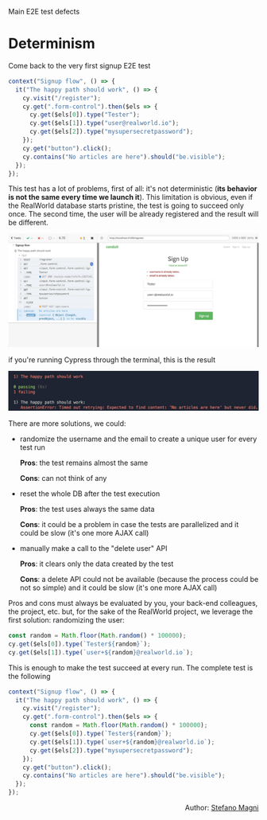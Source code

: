 Main E2E test defects

# Determinism

Come back to the very first signup E2E test

```js
context("Signup flow", () => {
  it("The happy path should work", () => {
    cy.visit("/register");
    cy.get(".form-control").then($els => {
      cy.get($els[0]).type("Tester");
      cy.get($els[1]).type("user@realworld.io");
      cy.get($els[2]).type("mysupersecretpassword");
    });
    cy.get("button").click();
    cy.contains("No articles are here").should("be.visible");
  });
});
```

This test has a lot of problems, first of all: it's not deterministic (**its behavior is not the same every time we launch it**). This limitation is obvious, even if the RealWorld database starts pristine, the test is going to succeed only once. The second time, the user will be already registered and the result will be different.

<img src="../assets/images/e2e-test-defects-determinism/failure-second-time.jpg" alt="The test fails the second time" class="img-border"/>

if you're running Cypress through the terminal, this is the result

<img src="../assets/images/e2e-test-defects-determinism/failure-second-time-terminal.jpg" alt="The test fails the second time" class="img-border"/>

There are more solutions, we could:

- randomize the username and the email to create a unique user for every test run

  **Pros**: the test remains almost the same

  **Cons**: can not think of any

- reset the whole DB after the test execution

  **Pros**: the test uses always the same data

  **Cons**: it could be a problem in case the tests are parallelized and it could be slow (it's one more AJAX call)

- manually make a call to the "delete user" API

  **Pros**: it clears only the data created by the test

  **Cons**: a delete API could not be available (because the process could be not so simple) and it could be slow (it's one more AJAX call)

Pros and cons must always be evaluated by you, your back-end colleagues, the project, etc. but, for the sake of the RealWorld project, we leverage the first solution: randomizing the user:

```js
const random = Math.floor(Math.random() * 100000);
cy.get($els[0]).type(`Tester${random}`);
cy.get($els[1]).type(`user+${random}@realworld.io`);
```

This is enough to make the test succeed at every run. The complete test is the following

```js
context("Signup flow", () => {
  it("The happy path should work", () => {
    cy.visit("/register");
    cy.get(".form-control").then($els => {
      const random = Math.floor(Math.random() * 100000);
      cy.get($els[0]).type(`Tester${random}`);
      cy.get($els[1]).type(`user+${random}@realworld.io`);
      cy.get($els[2]).type("mysupersecretpassword");
    });
    cy.get("button").click();
    cy.contains("No articles are here").should("be.visible");
  });
});
```

<p style='text-align: right;'>Author: <a href="about-us.md#stefano-magni">Stefano Magni</a></p>
